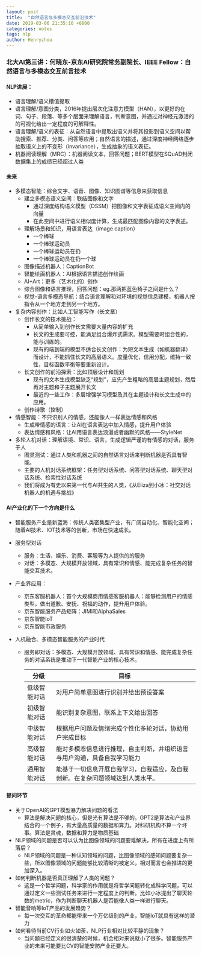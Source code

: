 ```yaml
---
layout: post
title:  "自然语言与多模态交互前沿技术"
date: 2019-03-06 21:35:10 +0800
categories: notes
tags: nlp
author: Henryzhou
---
```






### 北大AI第三讲：何晓东-京东AI研究院常务副院长、IEEE Fellow：自然语言与多模态交互前言技术

#### NLP进展：

+ 语言理解/语义槽值提取
+ 语言理解/意图分类，2016年提出层次化注意力模型（HAN），以更好的在词、句子、段落、等多个层面来理解语言，判断意图，并通过对神经元激活的的可视化给出一定程度的可解释性。
+ 语言理解/语义的表征：从自然语言中提取出语义并将其投影到语义空间以帮助搜索、推荐、分类、问答等应用；自然语言的描述，通过深度神经网络逐步抽取语义上的不变形（invariance），生成抽象的语义表征。
+ 机器阅读理解（MRC）：机器阅读文本，回答问题；BERT模型在SQuAD封闭数据集上的成绩已经超过人类

#### 未来

+ 多模态智能：综合文字、语音、图像、知识图谱等信息来获取信息
  + 建立多模态语义空间：联结图像和文字
    + 通过深度结构语义模型（DSSM）把图像和文字表征成语义空间内的向量
    + 在此空间中进行语义相似度计算，生成最匹配图像内容的文字表述。
  + 理解场景和知识，用语言表达（image caption）
    + 一个棒球
    + 一个棒球运动员
    + 一个棒球运动员在扔
    + 一个棒球运动员在扔一个球
  + 图像描述机器人：CaptionBot
  + 智能绘画机器人：AI根据语言描述创作绘画
  + AI+Art：更多（艺术化的）创作
  + 综合图像和语言推理，回答问题：eg.那两把蓝色椅子之间是什么？
  + 视觉-语言多模态导航：结合语言理解和对环境的视觉信息建模，机器人按指令从一个地方走到另一个地方。
+ 复杂内容创作：比如人工智能写作（长文章）
  + 创作长文的技术挑战：
    + 从简单输入到创作长文需要大量内容的扩充
    + 长文的生成要可控，能满足组合爆炸式需求。模型需要时组合性的，能与训练的。
    + 现有的端到端的模型不适合长文创作：为短文本生成（如机器翻译）而设计，不能抓住长文的高层语义。度量优化，信用分配，维持一致性，目标函数平衡等要重新设计。
  + 长文创作的前沿探索：比如顶层设计和规划
    + 现有的文本生成模型缺乏“规划”，应先产生粗略的高层主题规划，然后再对主题和子主题展开长文
    + 最近的一些工作：多层增强学习模型及其在主题设计和长文生成中的应用。
  + 创作诗歌（控制）
+ 情感智能：不只识别人的情感，还能像人一样表达情感和风格
  + 生成带情感的语言：让AI在语言表达中加入情感，提升用户体验
  + 表达情感和风格：让AI用语言表达浪漫或者幽默的风格——StyleNet
+ 多轮人机对话：理解语境、常识、语言，生成逻辑严谨的有情感的对话，服务于人
  + 图灵测试：通过人类和机器之间的自然语言对话来判断机器是否具有智能。
  + 主要的人机对话系统框架：任务型对话系统、问答型对话系统、聊天型对话系统、检索性对话系统
  + 我们将成为有史以来第一代与AI共生的人类，《从Eliza到小冰：社交对话机器人的机遇与挑战》

#### AI产业化的下一个方向是什么

+ 智能服务产业是新蓝海：传统人类密集型产业，有广阔自动化、智能化空间；随着AI技术、IOT技术等的创新，市场在快速成长。

+ 服务型对话

  + 服务：生活、娱乐、消费、客服等为人提供的的服务
  + 对话：多模态、大规模开放领域，具有常识和情感、能完成复杂任务的智能交互技术。

+ 产业界应用：

  + 京东客服机器人：首个大规模商用情感客服机器人：能够检测用户的情感类型，做出道歉、安抚、祝福的动作，提升用户体验。
  + 京东智能服务产品矩阵：JIMI和AlphaSales
  + 京东智能IoT
  + 京东智能市政服务

+ 人机融合、多模态智能服务的产业时代

  + 服务即对话：多模态、大规模开放领域、具有常识和情感、能完成复杂任务的对话系统是推动下一代智能产业的核心技术。

    | 分级         | 目标                                                         |
    | ------------ | ------------------------------------------------------------ |
    | 低级智能对话 | 对用户简单意图进行识别并给出预设答案                         |
    | 初级智能对话 | 能识别复杂意图，联系上下文给出回答                           |
    | 中级智能对话 | 根据用户问题及情绪完成个性化多轮对话，协助用户完成目标       |
    | 高级智能对话 | 能对多模态信息进行推理，自主判断，并组织语言与用户沟通，具备自我学习能力 |
    | 通用智能对话 | 能基于一切信息开展自我学习，自我适应，及自我创新。在复杂问题领域达到人类水平。 |

#### 提问环节

+ 关于OpenAI的GPT模型暴力解决问题的看法
  + 算法是解决问题的核心，但是光有算法是不够的。GPT2是算法和产业界结合的一个例子，有大量高质量的数据和算力。对科研机构不算一个坏事。算法是灵魂，数据和算力是物质基础
+ NLP领域的问题是否可以认为比图像领域的问题要难解决，所有在进度上有所落后？
  + NLP领域的问题是一种认知领域的问题，比图像领域的感知问题要复杂一些，所以图像领域的问题能够比较清晰的被定义，相对而言也会推进的更加深入。
+ 如何判断机器是否真正理解了人类的问题？
  + 这是一个哲学问题，科学家的作用就是将哲学问题转化成科学问题，可以通过定义一些测试任务来进行一定程度上的判断。比如小冰提出了聊天轮数的metric，作为判断聊天机器人是否能像人类一样进行聊天。
+ 智能音响等IoT产品的发展趋势？
  + 每一次交互的革命都能带来一个万亿级别的产业，智能IoT就具有这样的潜力
+ 如何看待当前CV行业如火如荼，NLP行业相对比较平静的现象？
  + 当问题已经定义的很清楚的时候，机会相对来说就小了很多。智能服务产业的未来可能要比CV的智能安防产业还要大。
